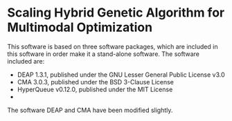 # Scaling Hybrid Genetic Algorithm for Multimodal Optimization

This software is based on three software packages, which are included in this software in order make it a stand-alone software. The software included are:

  * DEAP 1.3.1, published under the GNU Lesser General Public License v3.0
  * CMA 3.0.3, published under the BSD 3-Clause License
  * HyperQueue v0.12.0, published under the MIT License
  * 
The software DEAP and CMA have been modified slightly.
